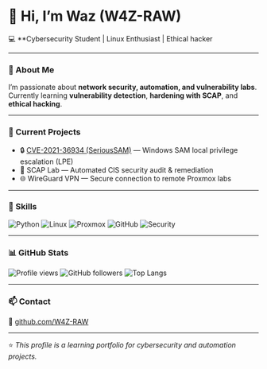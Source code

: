 # 👋 Hi, I’m Waz (W4Z-RAW)

💻 **Cybersecurity Student | Linux Enthusiast | Ethical hacker

---

### 🧩 About Me
I’m passionate about **network security, automation, and vulnerability labs**.  
Currently learning **vulnerability detection**, **hardening with SCAP**, and **ethical hacking**.

---

### 🚀 Current Projects
- 🔒 [CVE-2021-36934 (SeriousSAM)](https://github.com/W4Z-RAW/CVE-2021-36934) — Windows SAM local privilege escalation (LPE)
- 🧰 SCAP Lab — Automated CIS security audit & remediation
- 🌐 WireGuard VPN — Secure connection to remote Proxmox labs

---

### 🧠 Skills
![Python](https://img.shields.io/badge/Python-3.11-blue?logo=python)
![Linux](https://img.shields.io/badge/Linux-Kali%20Linux-orange?logo=linux)
![Proxmox](https://img.shields.io/badge/Proxmox-Virtualization-red?logo=proxmox)
![GitHub](https://img.shields.io/badge/GitHub-Projects-black?logo=github)
![Security](https://img.shields.io/badge/Security-CVE%20Analysis-green)

---

### 📊 GitHub Stats
![Profile views](https://komarev.com/ghpvc/?username=W4Z-RAW&color=blue)
![GitHub followers](https://img.shields.io/github/followers/W4Z-RAW?label=Follow&style=social)
![Top Langs](https://github-readme-stats.vercel.app/api/top-langs/?username=W4Z-RAW&layout=compact&theme=github_dark)

---

### 📫 Contact
🔗 [github.com/W4Z-RAW](https://github.com/W4Z-RAW)

---

⭐ *This profile is a learning portfolio for cybersecurity and automation projects.*


<!--
**W4Z-RAW/W4Z-RAW** is a ✨ _special_ ✨ repository because its `README.md` (this file) appears on your GitHub profile.

Here are some ideas to get you started:

- 🔭 I’m currently working on ...
- 🌱 I’m currently learning ...
- 👯 I’m looking to collaborate on ...
- 🤔 I’m looking for help with ...
- 💬 Ask me about ...
- 📫 How to reach me: ...
- 😄 Pronouns: ...
- ⚡ Fun fact: ...
-->
